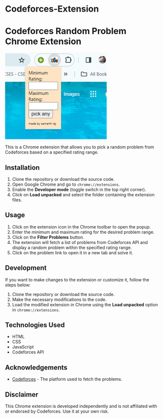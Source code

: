 # Codeforces-Extension
# Codeforces Random Problem Chrome Extension
![Extension Screenshot](image.png)

This is a Chrome extension that allows you to pick a random problem from Codeforces based on a specified rating range.

## Installation

1. Clone the repository or download the source code.
2. Open Google Chrome and go to `chrome://extensions`.
3. Enable the **Developer mode** (toggle switch in the top right corner).
4. Click on **Load unpacked** and select the folder containing the extension files.

## Usage

1. Click on the extension icon in the Chrome toolbar to open the popup.
2. Enter the minimum and maximum rating for the desired problem range.
3. Click on the **Filter Problems** button.
4. The extension will fetch a list of problems from Codeforces API and display a random problem within the specified rating range.
5. Click on the problem link to open it in a new tab and solve it.

## Development

If you want to make changes to the extension or customize it, follow the steps below:

1. Clone the repository or download the source code.
2. Make the necessary modifications to the code.
3. Load the modified extension in Chrome using the **Load unpacked** option in `chrome://extensions`.

## Technologies Used

- HTML
- CSS
- JavaScript
- Codeforces API

## Acknowledgements

- [Codeforces](https://codeforces.com) - The platform used to fetch the problems.

## Disclaimer

This Chrome extension is developed independently and is not affiliated with or endorsed by Codeforces. Use it at your own risk.

